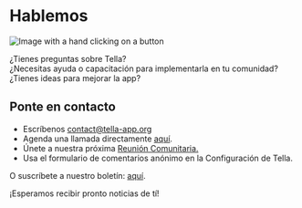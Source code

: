 <div className="section" id="get-in-touch">
    <h1>Hablemos</h1>
    <div className="columns">
        <div className="column">
            <img className="home-illustrations" src="img/contact.png" alt="Image with a hand clicking on a button"/>
        </div>
        <div className="column">
            <p>¿Tienes preguntas sobre Tella?<br/> 
                ¿Necesitas ayuda o capacitación para implementarla en tu comunidad?<br/>
                ¿Tienes ideas para mejorar la app?<br/></p>
            <h2>Ponte en contacto</h2>
            <ul>
                <li>Escríbenos <a href="mailto:contact@tella-app.org">contact@tella-app.org</a></li>
                <li>Agenda una llamada directamente <a href="https://calendly.com/d/grp-5v7-rjf/tella-meeting">aquí</a>.</li>
                <li>Únete a nuestra próxima <a href="community-meetings">Reunión Comunitaria.</a></li>
                <li>Usa el formulario de comentarios anónimo en la Configuración de Tella.</li>
            </ul>
            <p>O suscríbete a nuestro boletín: <a href="https://blog.wearehorizontal.org/tag/tella/">aquí</a>.</p>
            <p>¡Esperamos recibir pronto noticias de tí!</p>
        </div>           
    </div>
</div>
